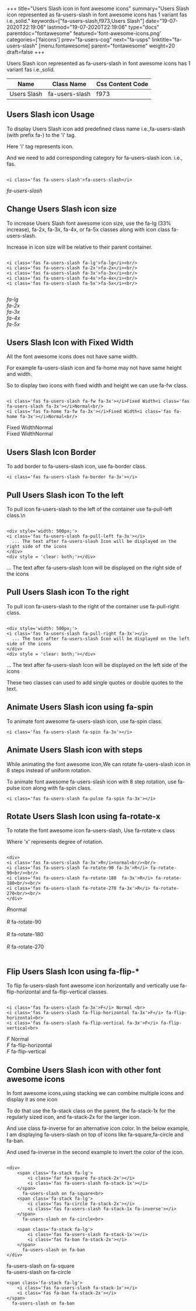 +++
title="Users Slash icon in font awesome icons"
summary="Users Slash icon represented as fa-users-slash in font awesome icons has 1 variant fas i.e.,solid."
keywords=["fa-users-slash,f973,Users Slash"]
date="19-07-2020T22:19:06"
lastmod="19-07-2020T22:19:06"
type="docs"
parentdoc="fontawesome"
featured='font-awesome-icons.png'
categories=['faicons']
prev="fa-users-cog"
next="fa-usps"
linktitle="fa-users-slash"
[menu.fontawesome]
parent="fontawesome"
weight=20
draft=false
+++


Users Slash icon represented as fa-users-slash in font awesome icons has 1 variant fas i.e.,solid.

<div class='table-responsive'><table class='table'><thead><tr><th>Name</th><th>Class Name</th><th>Css Content Code</th></tr></thead><tbody><tr><td>Users Slash</td><td>fa-users-slash</td><td>f973</td></tr></tbody></table></div>



## Users Slash icon Usage

To display Users Slash icon add predefined class name i.e.,fa-users-slash (with prefix fa-) to the 'i' tag.

Here 'i' tag represents icon.

And we need to add corresponding category for fa-users-slash icon. i.e., fas.


```

<i class='fas fa-users-slash'>fa-users-slash</i>
```

<i class='fas fa-users-slash'>fa-users-slash</i>




## Change Users Slash icon size
To increase Users Slash font awesome icon size, use the fa-lg (33% increase), fa-2x, fa-3x, fa-4x, or fa-5x classes along with icon class fa-users-slash.

Increase in icon size will be relative to their parent container. 

```

<i class='fas fa-users-slash fa-lg'>fa-lg</i><br/>
<i class='fas fa-users-slash fa-2x'>fa-2x</i><br/>
<i class='fas fa-users-slash fa-3x'>fa-3x</i><br/>
<i class='fas fa-users-slash fa-4x'>fa-4x</i><br/>
<i class='fas fa-users-slash fa-5x'>fa-5x</i><br/>
            
```

<i class='fas fa-users-slash fa-lg'>fa-lg</i><br/>
<i class='fas fa-users-slash fa-2x'>fa-2x</i><br/>
<i class='fas fa-users-slash fa-3x'>fa-3x</i><br/>
<i class='fas fa-users-slash fa-4x'>fa-4x</i><br/>
<i class='fas fa-users-slash fa-5x'>fa-5x</i><br/>
            



## Users Slash Icon with Fixed Width 

All the font awesome icons does not have same width.

For example fa-users-slash icon and fa-home may not have same height and width.

So to display two icons with fixed width and height we can use fa-fw class.


```

<i class='fas fa-users-slash fa-fw fa-3x'></i>Fixed Width<i class='fas fa-users-slash fa-3x'></i>Normal<br/>
<i class='fas fa-home fa-fw fa-3x'></i>Fixed Width<i class='fas fa-home fa-3x'></i>Normal<br/>
```

<i class='fas fa-users-slash fa-fw fa-3x'></i>Fixed Width<i class='fas fa-users-slash fa-3x'></i>Normal<br/>
<i class='fas fa-home fa-fw fa-3x'></i>Fixed Width<i class='fas fa-home fa-3x'></i>Normal<br/>



## Users Slash Icon Border 

To add border to fa-users-slash icon, use fa-border class.


```
<i class='fas fa-users-slash fa-border fa-3x'></i>

```
<i class='fas fa-users-slash fa-border fa-3x'></i>





## Pull Users Slash icon To the left

To pull icon fa-users-slash to the left of the container use fa-pull-left class.\n

```

<div style='width: 500px;'>
<i class='fas fa-users-slash fa-pull-left fa-3x'></i>
  ... The text after fa-users-slash Icon will be displayed on the right side of the icons
</div>
<div style = 'clear: both;'></div>
```

<div style='width: 500px;'>
<i class='fas fa-users-slash fa-pull-left fa-3x'></i>
  ... The text after fa-users-slash Icon will be displayed on the right side of the icons
</div>
<div style = 'clear: both;'></div>




## Pull Users Slash icon To the right
To pull icon fa-users-slash to the right of the container use fa-pull-right class.

```

<div style='width: 500px;'>
<i class='fas fa-users-slash fa-pull-right fa-3x'></i>
  ... The text after fa-users-slash Icon will be displayed on the left side of the icons
</div>
<div style = 'clear: both;'></div>
```

<div style='width: 500px;'>
<i class='fas fa-users-slash fa-pull-right fa-3x'></i>
  ... The text after fa-users-slash Icon will be displayed on the left side of the icons
</div>
<div style = 'clear: both;'></div>

These two classes can used to add single quotes or double quotes to the text.


## Animate Users Slash icon using fa-spin
To animate font awesome fa-users-slash icon, use fa-spin class.

```
<i class='fas fa-users-slash fa-spin fa-3x'></i>
```
<i class='fas fa-users-slash fa-spin fa-3x'></i>




## Animate Users Slash icon with steps
While animating the font awesome icon,We can rotate fa-users-slash icon in 8 steps instead of uniform rotation.

To animate font awesome fa-users-slash icon with 8 step rotation, use fa-pulse icon along with fa-spin class.


```
<i class='fas fa-users-slash fa-pulse fa-spin fa-3x'></i>

```
<i class='fas fa-users-slash fa-pulse fa-spin fa-3x'></i>





## Rotate Users Slash Icon using fa-rotate-x
To rotate the font awesome icon fa-users-slash, Use fa-rotate-x class

Where 'x' represents degree of rotation.


```

<div>
<i class='fas fa-users-slash fa-3x'>R</i>normal<br/><br/>
<i class='fas fa-users-slash fa-rotate-90 fa-3x'>R</i> fa-rotate-90<br/><br/> 
<i class='fas fa-users-slash fa-rotate-180  fa-3x'>R</i> fa-rotate-180<br/><br/> 
<i class='fas fa-users-slash fa-rotate-270 fa-3x'>R</i> fa-rotate-270<br/><br/>
</div>
```

<div>
<i class='fas fa-users-slash fa-3x'>R</i>normal<br/><br/>
<i class='fas fa-users-slash fa-rotate-90 fa-3x'>R</i> fa-rotate-90<br/><br/> 
<i class='fas fa-users-slash fa-rotate-180  fa-3x'>R</i> fa-rotate-180<br/><br/> 
<i class='fas fa-users-slash fa-rotate-270 fa-3x'>R</i> fa-rotate-270<br/><br/>
</div>




## Flip Users Slash Icon using fa-flip-*
To flip fa-users-slash font awesome icon horizontally and vertically use fa-flip-horizontal and fa-flip-vertical classes. 

```

<i class='fas fa-users-slash fa-3x'>F</i> Normal <br>
<i class='fas fa-users-slash fa-flip-horizontal fa-3x'>F</i> fa-flip-horizontal<br>
<i class='fas fa-users-slash fa-flip-vertical fa-3x'>F</i> fa-flip-vertical<br>
```

<i class='fas fa-users-slash fa-3x'>F</i> Normal <br>
<i class='fas fa-users-slash fa-flip-horizontal fa-3x'>F</i> fa-flip-horizontal<br>
<i class='fas fa-users-slash fa-flip-vertical fa-3x'>F</i> fa-flip-vertical<br>




## Combine Users Slash icon with other font awesome icons
In font awesome icons,using stacking we can combine multiple icons and display it as one icon 

To do that use the fa-stack class on the parent, the fa-stack-1x for the regularly sized icon, and fa-stack-2x for the larger icon.

And use class fa-inverse for an alternative icon color. 
In the below example, I am displaying fa-users-slash on top of icons like fa-square,fa-circle and fa-ban.

And used fa-inverse in the second example to invert the color of the icon.

```

<div>
    <span class='fa-stack fa-lg'>
        <i class='far fa-square fa-stack-2x'></i>
        <i class='fas fa-users-slash fa-stack-1x'></i>
    </span>
      fa-users-slash on fa-square<br>
    <span class='fa-stack fa-lg'>
        <i class='fas fa-circle fa-stack-2x'></i>
        <i class='fas fa-users-slash fa-stack-1x fa-inverse'></i>
    </span>
      fa-users-slash on fa-circle<br>

    <span class='fa-stack fa-lg'>
        <i class='fas fa-users-slash fa-stack-1x'></i>
        <i class='fas fa-ban fa-stack-2x'></i>
    </span>
      fa-users-slash on fa-ban
</div>
```

<div>
    <span class='fa-stack fa-lg'>
        <i class='far fa-square fa-stack-2x'></i>
        <i class='fas fa-users-slash fa-stack-1x'></i>
    </span>
      fa-users-slash on fa-square<br>
    <span class='fa-stack fa-lg'>
        <i class='fas fa-circle fa-stack-2x'></i>
        <i class='fas fa-users-slash fa-stack-1x fa-inverse'></i>
    </span>
      fa-users-slash on fa-circle<br>

    <span class='fa-stack fa-lg'>
        <i class='fas fa-users-slash fa-stack-1x'></i>
        <i class='fas fa-ban fa-stack-2x'></i>
    </span>
      fa-users-slash on fa-ban
</div>






